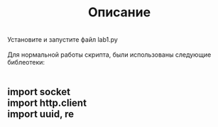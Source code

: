 <a> <h1 align="center"> Описание </h1></a>
<br>
Установите и запустите файл lab1.py
<br>
<br>
Для нормальной работы скрипта, были использованы следующие библеотеки:
<br>
<br>
<body>
<h2>
  <div color="IndianRed"> import  socket </div> 
import http.client<br>
import uuid, re<br>
</h2></body>

